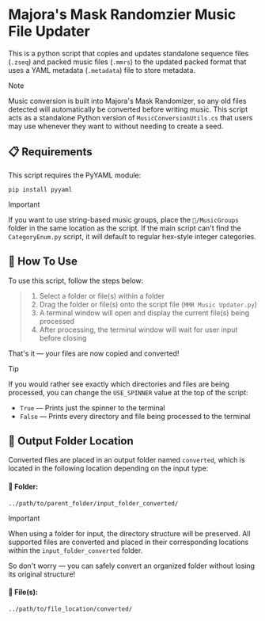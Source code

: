 # Majora's Mask Randomzier Music File Updater
This is a python script that copies and updates standalone sequence files (`.zseq`) and packed music files (`.mmrs`) to the updated packed format that uses a YAML metadata (`.metadata`) file to store metadata.

> [!NOTE]
> Music conversion is built into Majora's Mask Randomizer, so any old files detected will automatically be converted before writing music. This script acts as a standalone Python version of `MusicConversionUtils.cs` that users may use whenever they want to without needing to create a seed.

## 📋 Requirements
This script requires the PyYAML module:
```
pip install pyyaml
```

> [!IMPORTANT]
> If you want to use string-based music groups, place the `📁/MusicGroups` folder in the same location as the script. If the main script can't find the `CategoryEnum.py` script, it will default to regular hex-style integer categories.

## 🔧 How To Use
To use this script, follow the steps below:

> 1. Select a folder or file(s) within a folder
> 2. Drag the folder or file(s) onto the script file (`MMR Music Updater.py`)
> 3. A terminal window will open and display the current file(s) being processed
> 4. After processing, the terminal window will wait for user input before closing

That's it — your files are now copied and converted!

> [!TIP]
> If you would rather see exactly which directories and files are being processed, you can change the `USE_SPINNER` value at the top of the script:
> - `True` — Prints just the spinner to the terminal
> - `False` — Prints every directory and file being processed to the terminal

## 📂 Output Folder Location
Converted files are placed in an output folder named `converted`, which is located in the following location depending on the input type:

#### 📁 Folder:
`../path/to/parent_folder/input_folder_converted/`

> [!IMPORTANT]
> When using a folder for input, the directory structure will be preserved. All supported files are converted and placed in their corresponding locations within the `input_folder_converted` folder.
>
> So don't worry — you can safely convert an organized folder without losing its original structure!

#### 📄 File(s):
`../path/to/file_location/converted/`
